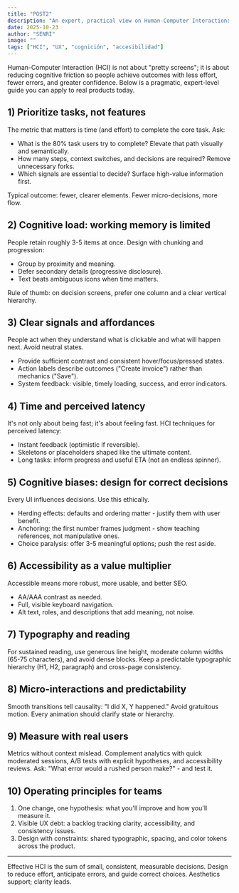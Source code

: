 ```yaml
---
title: "POST2"
description: "An expert, practical view on Human-Computer Interaction: what to prioritize, how to avoid cognitive traps, and how to design for fast, correct decisions."
date: 2025-10-23
author: "SENRI"
image: ""
tags: ["HCI", "UX", "cognición", "accesibilidad"]
---
```


Human-Computer Interaction (HCI) is not about "pretty screens"; it is about reducing cognitive friction so people achieve outcomes with less effort, fewer errors, and greater confidence. Below is a pragmatic, expert-level guide you can apply to real products today.

## 1) Prioritize tasks, not features

The metric that matters is time (and effort) to complete the core task. Ask:

- What is the 80% task users try to complete? Elevate that path visually and semantically.
- How many steps, context switches, and decisions are required? Remove unnecessary forks.
- Which signals are essential to decide? Surface high-value information first.

Typical outcome: fewer, clearer elements. Fewer micro-decisions, more flow.

## 2) Cognitive load: working memory is limited

People retain roughly 3-5 items at once. Design with chunking and progression:

- Group by proximity and meaning.
- Defer secondary details (progressive disclosure).
- Text beats ambiguous icons when time matters.

Rule of thumb: on decision screens, prefer one column and a clear vertical hierarchy.

## 3) Clear signals and affordances

People act when they understand what is clickable and what will happen next. Avoid neutral states.

- Provide sufficient contrast and consistent hover/focus/pressed states.
- Action labels describe outcomes ("Create invoice") rather than mechanics ("Save").
- System feedback: visible, timely loading, success, and error indicators.

## 4) Time and perceived latency

It's not only about being fast; it's about feeling fast. HCI techniques for perceived latency:

- Instant feedback (optimistic if reversible).
- Skeletons or placeholders shaped like the ultimate content.
- Long tasks: inform progress and useful ETA (not an endless spinner).

## 5) Cognitive biases: design for correct decisions

Every UI influences decisions. Use this ethically.

- Herding effects: defaults and ordering matter - justify them with user benefit.
- Anchoring: the first number frames judgment - show teaching references, not manipulative ones.
- Choice paralysis: offer 3-5 meaningful options; push the rest aside.

## 6) Accessibility as a value multiplier

Accessible means more robust, more usable, and better SEO.

- AA/AAA contrast as needed.
- Full, visible keyboard navigation.
- Alt text, roles, and descriptions that add meaning, not noise.

## 7) Typography and reading

For sustained reading, use generous line height, moderate column widths (65-75 characters), and avoid dense blocks. Keep a predictable typographic hierarchy (H1, H2, paragraph) and cross-page consistency.

## 8) Micro-interactions and predictability

Smooth transitions tell causality: "I did X, Y happened." Avoid gratuitous motion. Every animation should clarify state or hierarchy.

## 9) Measure with real users

Metrics without context mislead. Complement analytics with quick moderated sessions, A/B tests with explicit hypotheses, and accessibility reviews. Ask: "What error would a rushed person make?" - and test it.

## 10) Operating principles for teams

1. One change, one hypothesis: what you'll improve and how you'll measure it.
2. Visible UX debt: a backlog tracking clarity, accessibility, and consistency issues.
3. Design with constraints: shared typographic, spacing, and color tokens across the product.

---

Effective HCI is the sum of small, consistent, measurable decisions. Design to reduce effort, anticipate errors, and guide correct choices. Aesthetics support; clarity leads.


